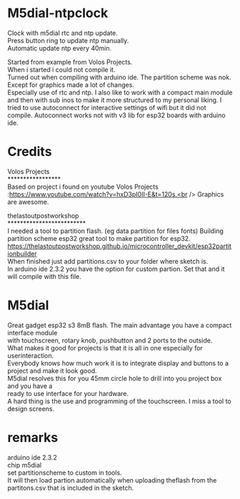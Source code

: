 # M5dial-ntpclock
Clock with m5dial rtc and ntp update.<br />
Press button ring to update ntp manually.<br />
Automatic update ntp every 40min.<br />

Started from example from Volos Projects. <br />
When i started i could not compile it. <br />
Turned out when compiling with arduino ide. The partition scheme was nok.<br />
Except for graphics made a lot of changes. <br />
Especially use of rtc and ntp. I also like to work with a compact main module 
and then with sub inos to make it more structured to my personal liking.
I tried to use autoconnect for interactive settings of wifi but it did not compile.
Autoconnect works not with v3 lib for esp32 boards with arduino ide.

# Credits
Volos Projects<br />
*****************<br />
Based on project i found on youtube Volos Projects :https://www.youtube.com/watch?v=hxD3pI0II-E&t=120s.<br />
Graphics are awesome.<br />

thelastoutpostworkshop<br />
*************************<br />
I needed a tool to partition flash. (eg data partition for files fonts)
Building partition scheme esp32 great tool to make partition for esp32.<br />
https://thelastoutpostworkshop.github.io/microcontroller_devkit/esp32partitionbuilder<br />
When finished just add partitions.csv to your folder where sketch is.<br />
In arduino ide 2.3.2 you have the option for custom partion. Set that and it will compile with this file.<br />

# M5dial
Great gadget esp32 s3 8mB flash. The main advantage you have a compact interface module <br />
with touchscreen, rotary knob, pushbutton and 2 ports to the outside.<br />
What makes it good for projects is that it is all in one especially for userinteraction.<br />
Everybody knows how much work it is to integrate display and buttons to a project and make it look good.<br />
M5dial resolves this for you 45mm circle hole to drill into you project box and you have a <br />
ready to use interface for your hardware.<br />
A hard thing is the use and programming of the touchscreen. I miss a tool to design screens. <br />
# remarks
arduino ide 2.3.2<br />
chip m5dial<br />
set partitionscheme to custom in tools. <br />
It will then load partion automatically when uploading theflash from the partitons.csv that is included in the sketch.<br />
